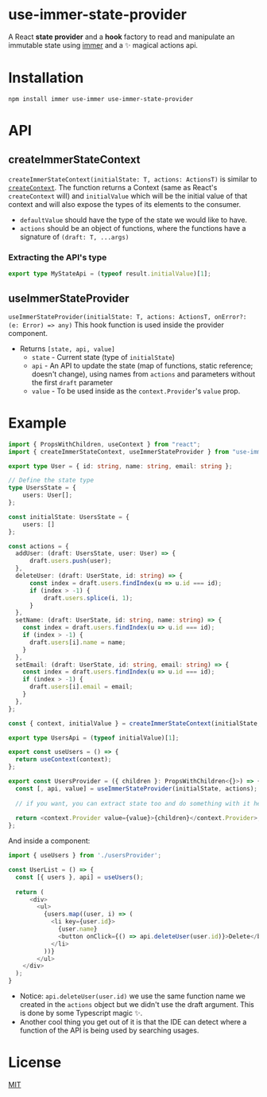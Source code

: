 # use-immer-state-provider

A React **state provider** and a **hook** factory to read and manipulate an immutable state using [immer](https://github.com/mweststrate/immer) and a ✨ magical actions api.

# Installation

`npm install immer use-immer use-immer-state-provider`

# API

## createImmerStateContext

`createImmerStateContext(initialState: T, actions: ActionsT)` is similar to [`createContext`](https://react.dev/reference/react/createContext).
The function returns a Context (same as React's `createContext` will) and 
`initialValue` which will be the initial value of that context and will also expose the types of its elements to the consumer.
- `defaultValue` should have the type of the state we would like to have.
- `actions` should be an object of functions, where the functions have a signature of `(draft: T, ...args)`

### Extracting the API's type

```typescript
export type MyStateApi = (typeof result.initialValue)[1];
```

## useImmerStateProvider

`useImmerStateProvider(initialState: T, actions: ActionsT, onError?: (e: Error) => any)`
This hook function is used inside the provider component.
- Returns `[state, api, value]`
  - `state` - Current state (type of `initialState`)
  - `api` - An API to update the state (map of functions, static reference; doesn't change), using names from `actions` and parameters without the first `draft` parameter
  - `value` - To be used inside as the `context.Provider`'s `value` prop.

# Example

```typescript jsx
import { PropsWithChildren, useContext } from "react";
import { createImmerStateContext, useImmerStateProvider } from "use-immer-state-provider";

export type User = { id: string, name: string, email: string };

// Define the state type
type UsersState = {
    users: User[];
};

const initialState: UsersState = {
    users: []
};

const actions = {
  addUser: (draft: UsersState, user: User) => {
      draft.users.push(user);
  },
  deleteUser: (draft: UserState, id: string) => {
      const index = draft.users.findIndex(u => u.id === id);
      if (index > -1) {
          draft.users.splice(i, 1);
      }
  },
  setName: (draft: UserState, id: string, name: string) => {
    const index = draft.users.findIndex(u => u.id === id);
    if (index > -1) {
      draft.users[i].name = name;
    }
  },
  setEmail: (draft: UserState, id: string, email: string) => {
    const index = draft.users.findIndex(u => u.id === id);
    if (index > -1) {
      draft.users[i].email = email;
    }
  },
};

const { context, initialValue } = createImmerStateContext(initialState, actions);

export type UsersApi = (typeof initialValue)[1];

export const useUsers = () => {
  return useContext(context);
};

export const UsersProvider = ({ children }: PropsWithChildren<{}>) => {
  const [, api, value] = useImmerStateProvider(initialState, actions);
  
  // if you want, you can extract state too and do something with it here
  
  return <context.Provider value={value}>{children}</context.Provider>;
};
```

And inside a component:

```typescript jsx
import { useUsers } from './usersProvider';

const UserList = () => {
  const [{ users }, api] = useUsers();
  
  return (
      <div>
        <ul>
          {users.map((user, i) => (
            <li key={user.id}>
              {user.name}
              <button onClick={() => api.deleteUser(user.id)}>Delete</button>
            </li>
          ))}
        </ul>
    </div>
  );
}
```

- Notice: `api.deleteUser(user.id)` we use the same function name we created in the `actions` object but we didn't use the draft argument. This is done by some Typescript magic ✨.
- Another cool thing you get out of it is that the IDE can detect where a function of the API is being used by searching usages.

# License
[MIT](./LICENSE)